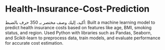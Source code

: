 # Health-Insurance-Cost-Prediction
أكيد، إليك وصف مختصر بـ 350 حرف بالضبط:  Built a machine learning model to predict health insurance costs based on features like age, BMI, smoking status, and region. Used Python with libraries such as Pandas, Seaborn, and Scikit-learn to preprocess data, train models, and evaluate performance for accurate cost estimation.
